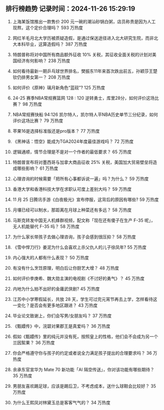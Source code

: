 
## 排行榜趋势 记录时间：2024-11-26 15:29:19
  
  1. 上海某饭馆推出一款售价 200 元一碗的潮汕砂锅白粥，店员称贵是因为人工现熬，这个定价合理吗？ 593 万热度
    
  2. 网红羊毛月北大学历被质疑造假，是通过保送途径进入北大研究生院，而非北大本科毕业，这算造假吗？ 387 万热度
    
  3. 特朗普称将对中国所有商品额外征收 10% 关税，其征收全面关税的计划对美国经济有何影响？ 238 万热度
    
  4. 如何看待最新一期乒乓球世界排名，樊振东11年来首次跌出前五，孙颖莎王楚钦仍排男女第一？ 208 万热度
    
  5. 如何评价《原神》璃月新角色“蓝砚”? 125 万热度
    
  6. 24-25 赛季NBA常规赛篮网 128 : 120 逆转勇士，库里28分，如何评价这场比赛？ 98 万热度
    
  7. NBA常规赛快船 94:126 凯尔特人，凯尔特人平NBA历史单节三分纪录，如何评价这场比赛？ 79 万热度
    
  8. 苹果16是选择标准版还是pro版本？ 77 万热度
    
  9. 《黑神话：悟空》能成为TGA2024年度最佳游戏吗？ 72 万热度
    
  10. 逻辑通顺，情节合理是不是对一个作者的最低要求？ 65 万热度
    
  11. 特朗普宣布将对墨西哥与加拿大商品征收 25% 关税，美国加大贸易壁垒将造成哪些影响？ 61 万热度
    
  12. 心理咨询的时候需要「把所有心事都诉说一遍」吗？为什么？ 59 万热度
    
  13. 香港大学和香港科技大学在求职认可度上差别大吗？ 59 万热度
    
  14. 11 月 25 日腾讯手游《白夜极光》宣布停服，这背后的原因有哪些? 59 万热度
    
  15. 月壤已经可以制水，那距离在月球上种菜还有多远？ 58 万热度
    
  16. 马斯克转发中国无人机蜂群视频，配文称「现在还有傻子在生产 F-35 呢」，无人机能替代 F-35 吗？ 58 万热度
    
  17. 为什么家长带孩子去做心理咨询，孩子会感到很压抑？ 58 万热度
    
  18. 《雪中悍刀行》姜泥为什么会喜欢上杀父仇人的儿子徐凤年? 55 万热度
    
  19. 内心强大的人都有什么表现？ 50 万热度
    
  20. 有没有什么烹饪原理，明白后让你厨艺大增？ 48 万热度
    
  21. 如何评价李庚希、魏大勋主演的电视剧《不讨好的勇气》？ 45 万热度
    
  22. 内地为什么拍不出好的金庸武侠剧? 45 万热度
    
  23. 江苏中小学寒假延长，共放 28 天，学生可过完元宵节再去上学，怎样看待这一变化？是否会有更多地区跟进？ 43 万热度
    
  24. 毕业论文致谢上，你们会写男/女朋友吗？ 37 万热度
    
  25. 《甄嬛传》中，浣碧对果郡王是真爱吗？ 36 万热度
    
  26. 假如《甄嬛传》里的纯元并没有死，按照皇上的性格，他们会不会成为另一个兰因絮果？ 36 万热度
    
  27. 你会严格遵守你与孩子的约定或者说全力满足孩子提出的合理要求吗？ 36 万热度
    
  28. 余承东官宣华为 Mate 70 新功能「AI 隔空传送」，你对该功能有哪些期待？ 35 万热度
    
  29. 男朋友喜欢踢足球，应该是踢后卫，不考虑成本，送什么球鞋会比较好？ 35 万热度
    
  30. 为什么王熙凤对林黛玉总是客客气气的？ 34 万热度
    